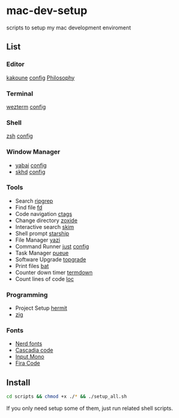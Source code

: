 # mac-dev-setup
scripts to setup my mac development enviroment

## List

### Editor
[kakoune](https://github.com/mawww/kakoune)
[config](https://github.com/QiBaobin/mac-dev-setup/blob/master/configs/kak/kakrc)
[Philosophy](http://kakoune.org/why-kakoune/why-kakoune.html)

### Terminal
[wezterm](https://github.com/wez/wezterm)
[config](https://github.com/QiBaobin/mac-dev-setup/blob/master/configs/wezterm/wezterm.lua)

### Shell
[zsh](https://www.zsh.org/)
[config](https://github.com/QiBaobin/mac-dev-setup/blob/master/configs/.zshrc)

### Window Manager
- [yabai](https://github.com/koekeishiya/yabai)
[config](https://github.com/QiBaobin/mac-dev-setup/blob/master/configs/.yabairc)
- [skhd](https://github.com/koekeishiya/skhd/)
[config](https://github.com/QiBaobin/mac-dev-setup/blob/master/configs/.skhdrc)

### Tools
- Search [ripgrep](https://github.com/BurntSushi/ripgrep)
- Find file [fd](https://github.com/sharkdp/fd)
- Code navigation [ctags](https://github.com/universal-ctags/ctags)
- Change directory [zoxide](https://github.com/ajeetdsouza/zoxide)
- Interactive search [skim](https://github.com/lotabout/skim)
- Shell prompt [starship](https://github.com/starship/starship)
- File Manager [yazi](https://github.com/sxyazi/yazi)
- Command Runner [just](https://github.com/casey/just) [config](https://github.com/QiBaobin/mac-dev-setup/blob/master/configs/justfile)
- Task Manager [pueue](https://github.com/Nukesor/pueue)
- Software Upgrade [topgrade](https://github.com/topgrade-rs/topgrade)
- Print files [bat](https://github.com/sharkdp/bat)
- Counter down timer [termdown](https://github.com/trehn/termdown)
- Count lines of code [loc](https://github.com/cgag/loc)

### Programming
- Project Setup [hermit](https://github.com/cashapp/hermit)
- [zig](https://ziglang.org/)

### Fonts
- [Nerd fonts](https://github.com/ryanoasis/nerd-fonts)
- [Cascadia code](https://github.com/microsoft/cascadia-code)
- [Input Mono](https://input.djr.com/)
- [Fira Code](https://github.com/tonsky/FiraCode)
  
## Install

``` sh
cd scripts && chmod +x ./* && ./setup_all.sh
```

If you only need setup some of them, just run related shell scripts.
